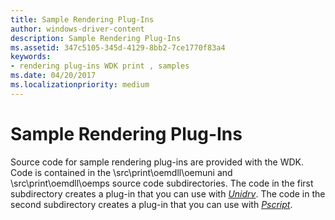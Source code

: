 ```yaml
---
title: Sample Rendering Plug-Ins
author: windows-driver-content
description: Sample Rendering Plug-Ins
ms.assetid: 347c5105-345d-4129-8bb2-7ce1770f83a4
keywords:
- rendering plug-ins WDK print , samples
ms.date: 04/20/2017
ms.localizationpriority: medium
---
```


# Sample Rendering Plug-Ins





Source code for sample rendering plug-ins are provided with the WDK. Code is contained in the \\src\\print\\oemdll\\oemuni and \\src\\print\\oemdll\\oemps source code subdirectories. The code in the first subdirectory creates a plug-in that you can use with [*Unidrv*](https://msdn.microsoft.com/library/windows/hardware/ff556343#wdkgloss-unidrv). The code in the second subdirectory creates a plug-in that you can use with [*Pscript*](https://msdn.microsoft.com/library/windows/hardware/ff556325#wdkgloss-pscript).

 

 




